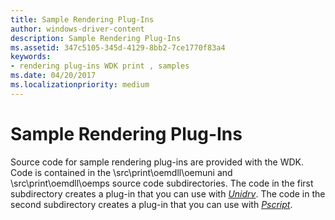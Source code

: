 ```yaml
---
title: Sample Rendering Plug-Ins
author: windows-driver-content
description: Sample Rendering Plug-Ins
ms.assetid: 347c5105-345d-4129-8bb2-7ce1770f83a4
keywords:
- rendering plug-ins WDK print , samples
ms.date: 04/20/2017
ms.localizationpriority: medium
---
```


# Sample Rendering Plug-Ins





Source code for sample rendering plug-ins are provided with the WDK. Code is contained in the \\src\\print\\oemdll\\oemuni and \\src\\print\\oemdll\\oemps source code subdirectories. The code in the first subdirectory creates a plug-in that you can use with [*Unidrv*](https://msdn.microsoft.com/library/windows/hardware/ff556343#wdkgloss-unidrv). The code in the second subdirectory creates a plug-in that you can use with [*Pscript*](https://msdn.microsoft.com/library/windows/hardware/ff556325#wdkgloss-pscript).

 

 




